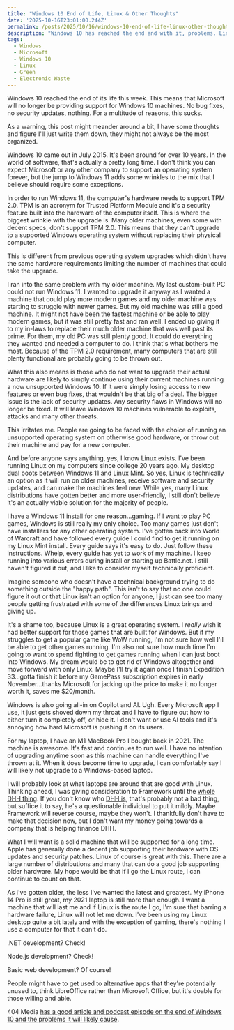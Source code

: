 ```yaml
---
title: "Windows 10 End of Life, Linux & Other Thoughts"
date: '2025-10-16T23:01:00.244Z'
permalink: /posts/2025/10/16/windows-10-end-of-life-linux-other-thoughts/index.html
description: "Windows 10 has reached the end and with it, problems. Linux is awesome, but I'm still not convinced it's for everyone."
tags:
  - Windows
  - Microsoft
  - Windows 10
  - Linux
  - Green
  - Electronic Waste
---
```

Windows 10 reached the end of its life this week. This means that Microsoft will no longer be providing support for Windows 10 machines. No bug fixes, no security updates, nothing. For a multitude of reasons, this sucks.
<!-- excerpt -->

As a warning, this post might meander around a bit, I have some thoughts and figure I'll just write them down, they might not always be the most organized.

Windows 10 came out in July 2015. It's been around for over 10 years. In the world of software, that's actually a pretty long time. I don't think you can expect Microsoft or any other company to support an operating system forever, but the jump to Windows 11 adds some wrinkles to the mix that I believe should require some exceptions.

In order to run Windows 11, the computer's hardware needs to support TPM 2.0. TPM is an acronym for Trusted Platform Module and it's a security feature built into the hardware of the computer itself. This is where the biggest wrinkle with the upgrade is. Many older machines, even some with decent specs, don't support TPM 2.0. This means that they can't upgrade to a supported Windows operating system without replacing their physical computer.

This is different from previous operating system upgrades which didn't have the same hardware requirements limiting the number of machines that could take the upgrade.

I ran into the same problem with my older machine. My last custom-built PC could not run Windows 11. I wanted to upgrade it anyway as I wanted a machine that could play more modern games and my older machine was starting to struggle with newer games. But my old machine was still a good machine. It might not have been the fastest machine or be able to play modern games, but it was still pretty fast and ran well. I ended up giving it to my in-laws to replace their much older machine that was well past its prime. For them, my old PC was still plenty good. It could do everything they wanted and needed a computer to do. I think that's what bothers me most. Because of the TPM 2.0 requirement, many computers that are still plenty functional are probably going to be thrown out.

What this also means is those who do not want to upgrade their actual hardware are likely to simply continue using their current machines running a now unsupported Windows 10. If it were simply losing access to new features or even bug fixes, that wouldn't be that big of a deal. The bigger issue is the lack of security updates. Any security flaws in Windows will no longer be fixed. It will leave Windows 10 machines vulnerable to exploits, attacks and many other threats.

This irritates me. People are going to be faced with the choice of running an unsupported operating system on otherwise good hardware, or throw out their machine and pay for a new computer.

And before anyone says anything, yes, I know Linux exists. I've been running Linux on my computers since college 20 years ago. My desktop dual boots between Windows 11 and Linux Mint. So yes, Linux is technically an option as it will run on older machines, receive software and security updates, and can make the machines feel new. While yes, many Linux distributions have gotten better and more user-friendly, I still don't believe it's an actually viable solution for the majority of people.

I have a Windows 11 install for one reason...gaming. If I want to play PC games, Windows is still really my only choice. Too many games just don't have installers for any other operating system. I've gotten back into World of Warcraft and have followed every guide I could find to get it running on my Linux Mint install. Every guide says it's easy to do. Just follow these instructions. Whelp, every guide has yet to work of my machine. I keep running into various errors during install or starting up Battle.net. I still haven't figured it out, and I like to consider myself technically proficient.

Imagine someone who doesn't have a technical background trying to do something outside the "happy path". This isn't to say that no one could figure it out or that Linux isn't an option for anyone, I just can see too many people getting frustrated with some of the differences Linux brings and giving up.

It's a shame too, because Linux is a great operating system. I *really* wish it had better support for those games that are built for Windows. But if my struggles to get a popular game like WoW running, I'm not sure how well I'll be able to get other games running. I'm also not sure how much time I'm going to want to spend fighting to get games running when I can just boot into Windows. My dream would be to get rid of Windows altogether and move forward with only Linux. Maybe I'll try it again once I finish Expedition 33...gotta finish it before my GamePass subscription expires in early November...thanks Microsoft for jacking up the price to make it no longer worth it, saves me $20/month.

Windows is also going all-in on Copilot and AI. Ugh. Every Microsoft app I use, it just gets shoved down my throat and I have to figure out how to either turn it completely off, or hide it. I don't want or use AI tools and it's annoying how hard Microsoft is pushing it on its users.

For my laptop, I have an M1 MacBook Pro I bought back in 2021. The machine is awesome. It's fast and continues to run well. I have no intention of upgrading anytime soon as this machine can handle everything I've thrown at it. When it does become time to upgrade, I can comfortably say I will likely not upgrade to a Windows-based laptop.

I will probably look at what laptops are around that are good with Linux. Thinking ahead, I was giving consideration to Framework until the [whole DHH thing](https://gardinerbryant.com/the-omarchy-framework-thing/). If you don't know who [DHH is](https://jakelazaroff.com/words/dhh-is-way-worse-than-i-thought/), that's probably not a bad thing, but suffice it to say, he's a questionable individual to put it mildly. Maybe Framework will reverse course, maybe they won't. I thankfully don't have to make that decision now, but I don't want my money going towards a company that is helping finance DHH.

What I will want is a solid machine that will be supported for a long time. Apple has generally done a decent job supporting their hardware with OS updates and security patches. Linux of course is great with this. There are a large number of distributions and many that can do a good job supporting older hardware. My hope would be that if I go the Linux route, I can continue to count  on that.

As I've gotten older, the less I've wanted the latest and greatest. My iPhone 14 Pro is still great, my 2021 laptop is still more than enough. I want a machine that will last me and if Linux is the route I go, I'm sure that barring a hardware failure, Linux will not let me down. I've been using my Linux desktop quite a bit lately and with the exception of gaming, there's nothing I use a computer for that it can't do.

.NET development? Check!

Node.js development? Check!

Basic web development? Of course!

People might have to get used to alternative apps that they're potentially unused to, think LibreOffice rather than Microsoft Office, but it's doable for those willing and able.

404 Media [has a good article and podcast episode on the end of Windows 10 and the problems it will likely cause](https://www.404media.co/the-end-of-windows-10-support-is-an-e-waste-disaster-in-the-making/).